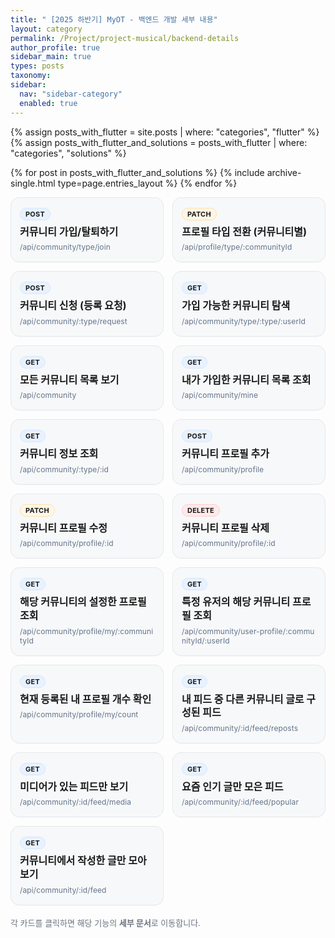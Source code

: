 ```yaml
---
title: " [2025 하반기] MyOT - 백엔드 개발 세부 내용"
layout: category
permalink: /Project/project-musical/backend-details
author_profile: true
sidebar_main: true
types: posts
taxonomy:
sidebar:
  nav: "sidebar-category"
  enabled: true
---
```


{% assign posts_with_flutter = site.posts | where: "categories", "flutter" %}
{% assign posts_with_flutter_and_solutions = posts_with_flutter | where: "categories", "solutions" %}

{% for post in posts_with_flutter_and_solutions %}
  {% include archive-single.html type=page.entries_layout %}
{% endfor %}

<style>

#backend-detail {
  --bd-border: #e5e7eb;
  --bd-bg: rgba(245,246,248,.65);
  --bd-text-sub: #64748b;
  --bd-get: #e8f2ff;
  --bd-get-b: #d6e7ff;
  --bd-patch: #fff7e6;
  --bd-patch-b: #ffe0a8;
  --bd-del: #ffe9e9;
  --bd-del-b: #ffcdcd;
}

/* grid */
#backend-detail .feature-grid {
  display: grid;
  grid-template-columns: repeat(auto-fill, minmax(240px, 1fr));
  gap: 14px;
  margin-top: 8px;
}

/* card */
#backend-detail .feature-card {
  display: block;
  padding: 16px 14px;
  border-radius: 14px;
  border: 1px solid var(--bd-border);
  background: var(--bd-bg);
  box-shadow: 0 1px 0 rgba(0,0,0,.02);
  transition: transform .08s ease, box-shadow .12s ease, background .12s ease;
  text-decoration: none !important;
  color: inherit;
}
#backend-detail .feature-card:hover {
  transform: translateY(-2px);
  background: #fff;
  box-shadow: 0 6px 18px rgba(0,0,0,.07);
}

/* method badge */
#backend-detail .feature-kicker {
  display: inline-block;
  font-size: 11px;
  font-weight: 700;
  letter-spacing: .02em;
  padding: 2px 8px;
  border-radius: 999px;
  background: var(--bd-get);          /* 기본: GET */
  border: 1px solid var(--bd-get-b);
  margin-bottom: 8px;
}
#backend-detail .feature-kicker.alt {   /* PATCH */
  background: var(--bd-patch);
  border-color: var(--bd-patch-b);
}
#backend-detail .feature-kicker.danger { /* DELETE */
  background: var(--bd-del);
  border-color: var(--bd-del-b);
}

#backend-detail .feature-title {
  font-size: 16px;
  font-weight: 700;
  line-height: 1.35;
  margin-bottom: 6px;
}
#backend-detail .feature-sub {
  font-size: 12px;
  color: var(--bd-text-sub);
  letter-spacing: .01em;
  word-break: break-all;
}
#backend-detail .feature-note {
  margin-top: 18px;
  font-size: 13px;
  color: #6b7280;
}

/* 작은 화면 spacing 보정 */
@media (max-width: 420px) {
  #backend-detail .feature-card { padding: 14px 12px; }
  #backend-detail .feature-title { font-size: 15px; }
}

/* 다크모드(있다면) 살짝 톤다운 */
@media (prefers-color-scheme: dark) {
  #backend-detail {
    --bd-border: rgba(255,255,255,.12);
    --bd-bg: rgba(255,255,255,.04);
    --bd-text-sub: #9aa4b2;
  }
}
</style>

<div id="backend-detail">

<div class="feature-grid">
  <!-- 1 -->
  <a class="feature-card" href="/SKT/main-project/backend/join-leave/">
    <div class="feature-kicker">POST</div>
    <div class="feature-title">커뮤니티 가입/탈퇴하기</div>
    <div class="feature-sub">/api/community/type/join</div>
  </a>

  <!-- 2 -->
  <a class="feature-card" href="/SKT/main-project/backend/profile-switch/">
    <div class="feature-kicker alt">PATCH</div>
    <div class="feature-title">프로필 타입 전환 (커뮤니티별)</div>
    <div class="feature-sub">/api/profile/type/:communityId</div>
  </a>

  <!-- 3 -->
  <a class="feature-card" href="/SKT/main-project/backend/request/">
    <div class="feature-kicker">POST</div>
    <div class="feature-title">커뮤니티 신청 (등록 요청)</div>
    <div class="feature-sub">/api/community/:type/request</div>
  </a>

  <!-- 4 -->
  <a class="feature-card" href="/SKT/main-project/backend/discover/">
    <div class="feature-kicker">GET</div>
    <div class="feature-title">가입 가능한 커뮤니티 탐색</div>
    <div class="feature-sub">/api/community/type/:type/:userId</div>
  </a>

  <!-- 5 -->
  <a class="feature-card" href="/SKT/main-project/backend/all-list/">
    <div class="feature-kicker">GET</div>
    <div class="feature-title">모든 커뮤니티 목록 보기</div>
    <div class="feature-sub">/api/community</div>
  </a>

  <!-- 6 -->
  <a class="feature-card" href="/SKT/main-project/backend/my-list/">
    <div class="feature-kicker">GET</div>
    <div class="feature-title">내가 가입한 커뮤니티 목록 조회</div>
    <div class="feature-sub">/api/community/mine</div>
  </a>

  <!-- 7 -->
  <a class="feature-card" href="/SKT/main-project/backend/detail/">
    <div class="feature-kicker">GET</div>
    <div class="feature-title">커뮤니티 정보 조회</div>
    <div class="feature-sub">/api/community/:type/:id</div>
  </a>

  <!-- 8 -->
  <a class="feature-card" href="/SKT/main-project/backend/profile-create/">
    <div class="feature-kicker">POST</div>
    <div class="feature-title">커뮤니티 프로필 추가</div>
    <div class="feature-sub">/api/community/profile</div>
  </a>

  <!-- 9 -->
  <a class="feature-card" href="/SKT/main-project/backend/profile-update/">
    <div class="feature-kicker alt">PATCH</div>
    <div class="feature-title">커뮤니티 프로필 수정</div>
    <div class="feature-sub">/api/community/profile/:id</div>
  </a>

  <!-- 10 -->
  <a class="feature-card" href="/SKT/main-project/backend/profile-delete/">
    <div class="feature-kicker danger">DELETE</div>
    <div class="feature-title">커뮤니티 프로필 삭제</div>
    <div class="feature-sub">/api/community/profile/:id</div>
  </a>

  <!-- 11 -->
  <a class="feature-card" href="/SKT/main-project/backend/profile-by-community/">
    <div class="feature-kicker">GET</div>
    <div class="feature-title">해당 커뮤니티의 설정한 프로필 조회</div>
    <div class="feature-sub">/api/community/profile/my/:communityId</div>
  </a>

  <!-- 12 -->
  <a class="feature-card" href="/SKT/main-project/backend/profile-by-user/">
    <div class="feature-kicker">GET</div>
    <div class="feature-title">특정 유저의 해당 커뮤니티 프로필 조회</div>
    <div class="feature-sub">/api/community/user-profile/:communityId/:userId</div>
  </a>

  <!-- 13 -->
  <a class="feature-card" href="/SKT/main-project/backend/profile-count/">
    <div class="feature-kicker">GET</div>
    <div class="feature-title">현재 등록된 내 프로필 개수 확인</div>
    <div class="feature-sub">/api/community/profile/my/count</div>
  </a>

  <!-- 14 -->
  <a class="feature-card" href="/SKT/main-project/backend/feed-reposts/">
    <div class="feature-kicker">GET</div>
    <div class="feature-title">내 피드 중 다른 커뮤니티 글로 구성된 피드</div>
    <div class="feature-sub">/api/community/:id/feed/reposts</div>
  </a>

  <!-- 15 -->
  <a class="feature-card" href="/SKT/main-project/backend/feed-media/">
    <div class="feature-kicker">GET</div>
    <div class="feature-title">미디어가 있는 피드만 보기</div>
    <div class="feature-sub">/api/community/:id/feed/media</div>
  </a>

  <!-- 16 -->
  <a class="feature-card" href="/SKT/main-project/backend/feed-popular/">
    <div class="feature-kicker">GET</div>
    <div class="feature-title">요즘 인기 글만 모은 피드</div>
    <div class="feature-sub">/api/community/:id/feed/popular</div>
  </a>

  <!-- 17 -->
  <a class="feature-card" href="/SKT/main-project/backend/feed-all/">
    <div class="feature-kicker">GET</div>
    <div class="feature-title">커뮤니티에서 작성한 글만 모아보기</div>
    <div class="feature-sub">/api/community/:id/feed</div>
  </a>
</div>

<p class="feature-note">
  각 카드를 클릭하면 해당 기능의 <b>세부 문서</b>로 이동합니다. 
</p>

</div>
